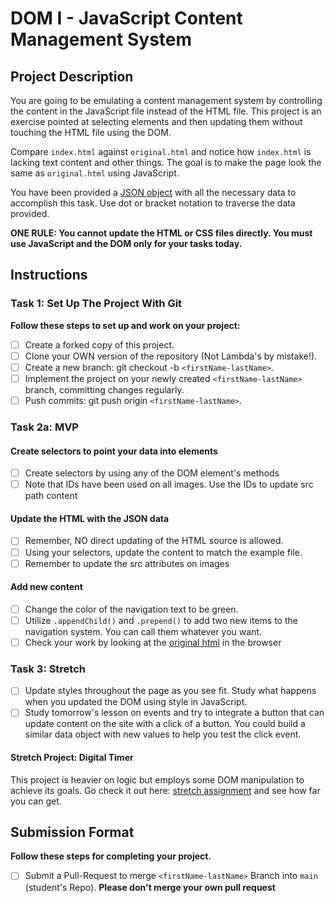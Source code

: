 # DOM I - JavaScript Content Management System

## Project Description

You are going to be emulating a content management system by controlling the content in the JavaScript file instead of the HTML file. This project is an exercise pointed at selecting elements and then updating them without touching the HTML file using the DOM.

Compare `index.html` against `original.html` and notice how `index.html` is lacking text content and other things. The goal is to make the page look the same as `original.html` using JavaScript.

You have been provided a [JSON object](js/index.js) with all the necessary data to accomplish this task.  Use dot or bracket notation to traverse the data provided.

**ONE RULE: You cannot update the HTML or CSS files directly.  You must use JavaScript and the DOM only for your tasks today.**

## Instructions

### Task 1: Set Up The Project With Git

**Follow these steps to set up and work on your project:**

* [ ] Create a forked copy of this project.
* [ ] Clone your OWN version of the repository (Not Lambda's by mistake!).
* [ ] Create a new branch: git checkout -b `<firstName-lastName>`.
* [ ] Implement the project on your newly created `<firstName-lastName>` branch, committing changes regularly.
* [ ] Push commits: git push origin `<firstName-lastName>`.

### Task 2a: MVP

#### Create selectors to point your data into elements

* [ ] Create selectors by using any of the DOM element's methods
* [ ] Note that IDs have been used on all images. Use the IDs to update src path content

#### Update the HTML with the JSON data

* [ ] Remember, NO direct updating of the HTML source is allowed.
* [ ] Using your selectors, update the content to match the example file.
* [ ] Remember to update the src attributes on images

#### Add new content

* [ ] Change the color of the navigation text to be green.
* [ ] Utilize `.appendChild()` and `.prepend()` to add two new items to the navigation system. You can call them whatever you want.
* [ ] Check your work by looking at the [original html](original.html) in the browser

### Task 3: Stretch

* [ ] Update styles throughout the page as you see fit. Study what happens when you updated the DOM using style in JavaScript.  
* [ ] Study tomorrow's lesson on events and try to integrate a button that can update content on the site with a click of a button.  You could build a similar data object with new values to help you test the click event.

#### Stretch Project: Digital Timer

This project is heavier on logic but employs some DOM manipulation to achieve its goals.  Go check it out here: [stretch assignment](stretch-assignment) and see how far you can get.

## Submission Format

**Follow these steps for completing your project.**

* [ ] Submit a Pull-Request to merge `<firstName-lastName>` Branch into `main` (student's  Repo). **Please don't merge your own pull request**


<!-- 
// let topSection = document.querySelectorAll('.top-content .text-content')

// let top1 = topSection[0].children;
// let top2 = topSection[1].children;

// let featureHead = top1[0].textContent = (siteContent['main-content']['features-h4'])

// let featureDesc = top1[1].textContent = (siteContent['main-content']['features-content'])

// let aboutHead = top2[0].textContent = (siteContent['main-content']['about-h4'])
// let aboutDesc = top2[1].textContent = (siteContent['main-content']['about-content'])

let middlePic = document.querySelector('#middle-img').src = siteContent['main-content']['middle-img-src']

// let bottomSection = document.querySelectorAll('.bottom-content .text-content')

// let bottom1 = bottomSection[0].children
// let bottom2 = bottomSection[1].children
// let bottom3 = bottomSection[2].children

// let servicesHead = bottom1[0].textContent = (siteContent['main-content']['services-h4'])
// let servicesDesc = bottom1[1].textContent = (siteContent['main-content']['services-content'])

// let productHead = bottom2[0].textContent = (siteContent['main-content']['product-h4'])
// let productDesc = bottom2[1].textContent = (siteContent['main-content']['product-content'])

// let visionHead = bottom3[0].textContent = (siteContent['main-content']['vision-h4'])
// let visionDesc = bottom3[1].textContent = (siteContent['main-content']['vision-content'])

// let contactHead = document.querySelector('.contact h4').textContent = (siteContent['contact']['contact-h4'])

// let contactParas = document.querySelectorAll('.contact p')
// let contactAddress = contactParas[0].textContent = (siteContent['contact']['address'])
// let contactNumb = contactParas[1].textContent = (siteContent['contact']['phone'])
// let contactMail = contactParas[2].textContent = (siteContent['contact']['email'])

// let footer = document.querySelector('footer p').textContent = (siteContent['footer']['copyright'])

// let nav = document.querySelector('nav');
// function addNav(linkName) {
//   let newLink = document.createElement('a')
//   newLink.textContent = (linkName)
//   nav.appendChild(newLink)
// }

// addNav('Hello')
// addNav('New')


// navItems.forEach(item => {
//   item.style.color = "green"
// }) -->